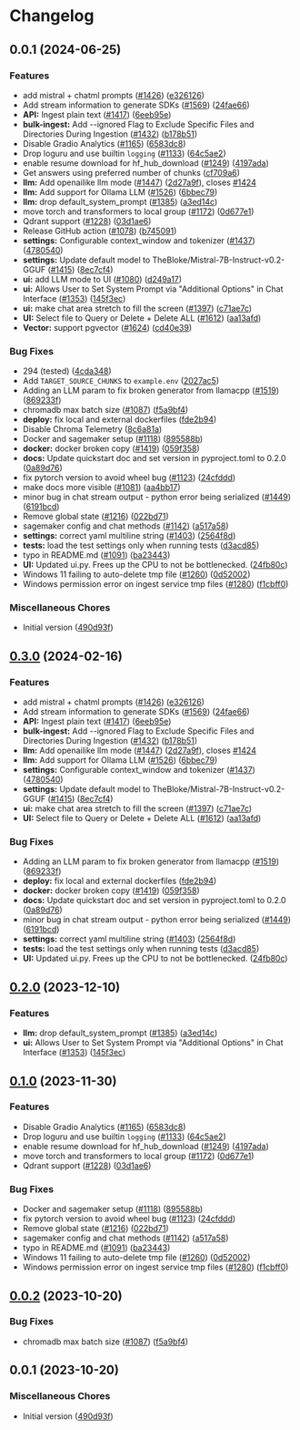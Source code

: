 # Changelog

## 0.0.1 (2024-06-25)


### Features

* add mistral + chatml prompts ([#1426](https://github.com/A854949/IssueGPT/issues/1426)) ([e326126](https://github.com/A854949/IssueGPT/commit/e326126d0d4cd7e46a79f080c442c86f6dd4d24b))
* Add stream information to generate SDKs ([#1569](https://github.com/A854949/IssueGPT/issues/1569)) ([24fae66](https://github.com/A854949/IssueGPT/commit/24fae660e6913aac6b52745fb2c2fe128ba2eb79))
* **API:** Ingest plain text ([#1417](https://github.com/A854949/IssueGPT/issues/1417)) ([6eeb95e](https://github.com/A854949/IssueGPT/commit/6eeb95ec7f17a618aaa47f5034ee5bccae02b667))
* **bulk-ingest:** Add --ignored Flag to Exclude Specific Files and Directories During Ingestion ([#1432](https://github.com/A854949/IssueGPT/issues/1432)) ([b178b51](https://github.com/A854949/IssueGPT/commit/b178b514519550e355baf0f4f3f6beb73dca7df2))
* Disable Gradio Analytics ([#1165](https://github.com/A854949/IssueGPT/issues/1165)) ([6583dc8](https://github.com/A854949/IssueGPT/commit/6583dc84c082773443fc3973b1cdf8095fa3fec3))
* Drop loguru and use builtin `logging` ([#1133](https://github.com/A854949/IssueGPT/issues/1133)) ([64c5ae2](https://github.com/A854949/IssueGPT/commit/64c5ae214a9520151c9c2d52ece535867d799367))
* enable resume download for hf_hub_download ([#1249](https://github.com/A854949/IssueGPT/issues/1249)) ([4197ada](https://github.com/A854949/IssueGPT/commit/4197ada6267c822f32c1d7ba2be6e7ce145a3404))
* Get answers using preferred number of chunks ([cf709a6](https://github.com/A854949/IssueGPT/commit/cf709a6b7a951fc333ef5a089b24179ca660469b))
* **llm:** Add openailike llm mode ([#1447](https://github.com/A854949/IssueGPT/issues/1447)) ([2d27a9f](https://github.com/A854949/IssueGPT/commit/2d27a9f956d672cb1fe715cf0acdd35c37f378a5)), closes [#1424](https://github.com/A854949/IssueGPT/issues/1424)
* **llm:** Add support for Ollama LLM ([#1526](https://github.com/A854949/IssueGPT/issues/1526)) ([6bbec79](https://github.com/A854949/IssueGPT/commit/6bbec79583b7f28d9bea4b39c099ebef149db843))
* **llm:** drop default_system_prompt ([#1385](https://github.com/A854949/IssueGPT/issues/1385)) ([a3ed14c](https://github.com/A854949/IssueGPT/commit/a3ed14c58f77351dbd5f8f2d7868d1642a44f017))
* move torch and transformers to local group ([#1172](https://github.com/A854949/IssueGPT/issues/1172)) ([0d677e1](https://github.com/A854949/IssueGPT/commit/0d677e10b970aec222ec04837d0f08f1631b6d4a))
* Qdrant support ([#1228](https://github.com/A854949/IssueGPT/issues/1228)) ([03d1ae6](https://github.com/A854949/IssueGPT/commit/03d1ae6d70dffdd2411f0d4e92f65080fff5a6e2))
* Release GitHub action ([#1078](https://github.com/A854949/IssueGPT/issues/1078)) ([b745091](https://github.com/A854949/IssueGPT/commit/b7450911b25b0b70528fd4b620cffb90766e3448))
* **settings:** Configurable context_window and tokenizer ([#1437](https://github.com/A854949/IssueGPT/issues/1437)) ([4780540](https://github.com/A854949/IssueGPT/commit/47805408703c23f0fd5cab52338142c1886b450b))
* **settings:** Update default model to TheBloke/Mistral-7B-Instruct-v0.2-GGUF ([#1415](https://github.com/A854949/IssueGPT/issues/1415)) ([8ec7cf4](https://github.com/A854949/IssueGPT/commit/8ec7cf49f40701a4f2156c48eb2fad9fe6220629))
* **ui:** add LLM mode to UI ([#1080](https://github.com/A854949/IssueGPT/issues/1080)) ([d249a17](https://github.com/A854949/IssueGPT/commit/d249a17c330abd122e4988d35d94bcc2df980700))
* **ui:** Allows User to Set System Prompt via "Additional Options" in Chat Interface ([#1353](https://github.com/A854949/IssueGPT/issues/1353)) ([145f3ec](https://github.com/A854949/IssueGPT/commit/145f3ec9f41c4def5abf4065a06fb0786e2d992a))
* **ui:** make chat area stretch to fill the screen ([#1397](https://github.com/A854949/IssueGPT/issues/1397)) ([c71ae7c](https://github.com/A854949/IssueGPT/commit/c71ae7cee92463bbc5ea9c434eab9f99166e1363))
* **UI:** Select file to Query or Delete + Delete ALL ([#1612](https://github.com/A854949/IssueGPT/issues/1612)) ([aa13afd](https://github.com/A854949/IssueGPT/commit/aa13afde07122f2ddda3942f630e5cadc7e4e1ee))
* **Vector:** support pgvector ([#1624](https://github.com/A854949/IssueGPT/issues/1624)) ([cd40e39](https://github.com/A854949/IssueGPT/commit/cd40e3982b780b548b9eea6438c759f1c22743a8))


### Bug Fixes

* 294 (tested) ([4cda348](https://github.com/A854949/IssueGPT/commit/4cda348cf87f56ff237e376b03732b1b47a99215))
* Add `TARGET_SOURCE_CHUNKS` to `example.env` ([2027ac5](https://github.com/A854949/IssueGPT/commit/2027ac563b6606199563632191b65f5105af8ebe))
* Adding an LLM param to fix broken generator from llamacpp ([#1519](https://github.com/A854949/IssueGPT/issues/1519)) ([869233f](https://github.com/A854949/IssueGPT/commit/869233f0e4f03dc23e5fae43cf7cb55350afdee9))
* chromadb max batch size ([#1087](https://github.com/A854949/IssueGPT/issues/1087)) ([f5a9bf4](https://github.com/A854949/IssueGPT/commit/f5a9bf4e374b2d4c76438cf8a97cccf222ec8e6f))
* **deploy:** fix local and external dockerfiles ([fde2b94](https://github.com/A854949/IssueGPT/commit/fde2b942bc03688701ed563be6d7d597c75e4e4e))
* Disable Chroma Telemetry ([8c6a81a](https://github.com/A854949/IssueGPT/commit/8c6a81a07fc9c800d53f62a33f5ae3b5247a22a6))
* Docker and sagemaker setup ([#1118](https://github.com/A854949/IssueGPT/issues/1118)) ([895588b](https://github.com/A854949/IssueGPT/commit/895588b82a06c2bc71a9e22fb840c7f6442a3b5b))
* **docker:** docker broken copy ([#1419](https://github.com/A854949/IssueGPT/issues/1419)) ([059f358](https://github.com/A854949/IssueGPT/commit/059f35840adbc3fb93d847d6decf6da32d08670c))
* **docs:** Update quickstart doc and set version in pyproject.toml to 0.2.0 ([0a89d76](https://github.com/A854949/IssueGPT/commit/0a89d76cc5ed4371ffe8068858f23dfbb5e8cc37))
* fix pytorch version to avoid wheel bug ([#1123](https://github.com/A854949/IssueGPT/issues/1123)) ([24cfddd](https://github.com/A854949/IssueGPT/commit/24cfddd60f74aadd2dade4c63f6012a2489938a1))
* make docs more visible ([#1081](https://github.com/A854949/IssueGPT/issues/1081)) ([aa4bb17](https://github.com/A854949/IssueGPT/commit/aa4bb17a2e6a797b450fa11a45e0b0528b8efecf))
* minor bug in chat stream output - python error being serialized ([#1449](https://github.com/A854949/IssueGPT/issues/1449)) ([6191bcd](https://github.com/A854949/IssueGPT/commit/6191bcdbd6e92b6f4d5995967dc196c9348c5954))
* Remove global state ([#1216](https://github.com/A854949/IssueGPT/issues/1216)) ([022bd71](https://github.com/A854949/IssueGPT/commit/022bd718e3dfc197027b1e24fb97e5525b186db4))
* sagemaker config and chat methods ([#1142](https://github.com/A854949/IssueGPT/issues/1142)) ([a517a58](https://github.com/A854949/IssueGPT/commit/a517a588c4927aa5c5c2a93e4f82a58f0599d251))
* **settings:** correct yaml multiline string ([#1403](https://github.com/A854949/IssueGPT/issues/1403)) ([2564f8d](https://github.com/A854949/IssueGPT/commit/2564f8d2bb8c4332a6a0ab6d722a2ac15006b85f))
* **tests:** load the test settings only when running tests ([d3acd85](https://github.com/A854949/IssueGPT/commit/d3acd85fe34030f8cfd7daf50b30c534087bdf2b))
* typo in README.md ([#1091](https://github.com/A854949/IssueGPT/issues/1091)) ([ba23443](https://github.com/A854949/IssueGPT/commit/ba23443a70d323cd4f9a242b33fd9dce1bacd2db))
* **UI:** Updated ui.py. Frees up the CPU to not be bottlenecked. ([24fb80c](https://github.com/A854949/IssueGPT/commit/24fb80ca38f21910fe4fd81505d14960e9ed4faa))
* Windows 11 failing to auto-delete tmp file ([#1260](https://github.com/A854949/IssueGPT/issues/1260)) ([0d52002](https://github.com/A854949/IssueGPT/commit/0d520026a3d5b08a9b8487be992d3095b21e710c))
* Windows permission error on ingest service tmp files ([#1280](https://github.com/A854949/IssueGPT/issues/1280)) ([f1cbff0](https://github.com/A854949/IssueGPT/commit/f1cbff0fb7059432d9e71473cbdd039032dab60d))


### Miscellaneous Chores

* Initial version ([490d93f](https://github.com/A854949/IssueGPT/commit/490d93fdc1977443c92f6c42e57a1c585aa59430))

## [0.3.0](https://github.com/imartinez/privateGPT/compare/v0.2.0...v0.3.0) (2024-02-16)


### Features

* add mistral + chatml prompts ([#1426](https://github.com/imartinez/privateGPT/issues/1426)) ([e326126](https://github.com/imartinez/privateGPT/commit/e326126d0d4cd7e46a79f080c442c86f6dd4d24b))
* Add stream information to generate SDKs ([#1569](https://github.com/imartinez/privateGPT/issues/1569)) ([24fae66](https://github.com/imartinez/privateGPT/commit/24fae660e6913aac6b52745fb2c2fe128ba2eb79))
* **API:** Ingest plain text ([#1417](https://github.com/imartinez/privateGPT/issues/1417)) ([6eeb95e](https://github.com/imartinez/privateGPT/commit/6eeb95ec7f17a618aaa47f5034ee5bccae02b667))
* **bulk-ingest:** Add --ignored Flag to Exclude Specific Files and Directories During Ingestion ([#1432](https://github.com/imartinez/privateGPT/issues/1432)) ([b178b51](https://github.com/imartinez/privateGPT/commit/b178b514519550e355baf0f4f3f6beb73dca7df2))
* **llm:** Add openailike llm mode ([#1447](https://github.com/imartinez/privateGPT/issues/1447)) ([2d27a9f](https://github.com/imartinez/privateGPT/commit/2d27a9f956d672cb1fe715cf0acdd35c37f378a5)), closes [#1424](https://github.com/imartinez/privateGPT/issues/1424)
* **llm:** Add support for Ollama LLM ([#1526](https://github.com/imartinez/privateGPT/issues/1526)) ([6bbec79](https://github.com/imartinez/privateGPT/commit/6bbec79583b7f28d9bea4b39c099ebef149db843))
* **settings:** Configurable context_window and tokenizer ([#1437](https://github.com/imartinez/privateGPT/issues/1437)) ([4780540](https://github.com/imartinez/privateGPT/commit/47805408703c23f0fd5cab52338142c1886b450b))
* **settings:** Update default model to TheBloke/Mistral-7B-Instruct-v0.2-GGUF ([#1415](https://github.com/imartinez/privateGPT/issues/1415)) ([8ec7cf4](https://github.com/imartinez/privateGPT/commit/8ec7cf49f40701a4f2156c48eb2fad9fe6220629))
* **ui:** make chat area stretch to fill the screen ([#1397](https://github.com/imartinez/privateGPT/issues/1397)) ([c71ae7c](https://github.com/imartinez/privateGPT/commit/c71ae7cee92463bbc5ea9c434eab9f99166e1363))
* **UI:** Select file to Query or Delete + Delete ALL ([#1612](https://github.com/imartinez/privateGPT/issues/1612)) ([aa13afd](https://github.com/imartinez/privateGPT/commit/aa13afde07122f2ddda3942f630e5cadc7e4e1ee))


### Bug Fixes

* Adding an LLM param to fix broken generator from llamacpp ([#1519](https://github.com/imartinez/privateGPT/issues/1519)) ([869233f](https://github.com/imartinez/privateGPT/commit/869233f0e4f03dc23e5fae43cf7cb55350afdee9))
* **deploy:** fix local and external dockerfiles ([fde2b94](https://github.com/imartinez/privateGPT/commit/fde2b942bc03688701ed563be6d7d597c75e4e4e))
* **docker:** docker broken copy ([#1419](https://github.com/imartinez/privateGPT/issues/1419)) ([059f358](https://github.com/imartinez/privateGPT/commit/059f35840adbc3fb93d847d6decf6da32d08670c))
* **docs:** Update quickstart doc and set version in pyproject.toml to 0.2.0 ([0a89d76](https://github.com/imartinez/privateGPT/commit/0a89d76cc5ed4371ffe8068858f23dfbb5e8cc37))
* minor bug in chat stream output - python error being serialized ([#1449](https://github.com/imartinez/privateGPT/issues/1449)) ([6191bcd](https://github.com/imartinez/privateGPT/commit/6191bcdbd6e92b6f4d5995967dc196c9348c5954))
* **settings:** correct yaml multiline string ([#1403](https://github.com/imartinez/privateGPT/issues/1403)) ([2564f8d](https://github.com/imartinez/privateGPT/commit/2564f8d2bb8c4332a6a0ab6d722a2ac15006b85f))
* **tests:** load the test settings only when running tests ([d3acd85](https://github.com/imartinez/privateGPT/commit/d3acd85fe34030f8cfd7daf50b30c534087bdf2b))
* **UI:** Updated ui.py. Frees up the CPU to not be bottlenecked. ([24fb80c](https://github.com/imartinez/privateGPT/commit/24fb80ca38f21910fe4fd81505d14960e9ed4faa))

## [0.2.0](https://github.com/imartinez/privateGPT/compare/v0.1.0...v0.2.0) (2023-12-10)


### Features

* **llm:** drop default_system_prompt ([#1385](https://github.com/imartinez/privateGPT/issues/1385)) ([a3ed14c](https://github.com/imartinez/privateGPT/commit/a3ed14c58f77351dbd5f8f2d7868d1642a44f017))
* **ui:** Allows User to Set System Prompt via "Additional Options" in Chat Interface ([#1353](https://github.com/imartinez/privateGPT/issues/1353)) ([145f3ec](https://github.com/imartinez/privateGPT/commit/145f3ec9f41c4def5abf4065a06fb0786e2d992a))

## [0.1.0](https://github.com/imartinez/privateGPT/compare/v0.0.2...v0.1.0) (2023-11-30)


### Features

* Disable Gradio Analytics ([#1165](https://github.com/imartinez/privateGPT/issues/1165)) ([6583dc8](https://github.com/imartinez/privateGPT/commit/6583dc84c082773443fc3973b1cdf8095fa3fec3))
* Drop loguru and use builtin `logging` ([#1133](https://github.com/imartinez/privateGPT/issues/1133)) ([64c5ae2](https://github.com/imartinez/privateGPT/commit/64c5ae214a9520151c9c2d52ece535867d799367))
* enable resume download for hf_hub_download ([#1249](https://github.com/imartinez/privateGPT/issues/1249)) ([4197ada](https://github.com/imartinez/privateGPT/commit/4197ada6267c822f32c1d7ba2be6e7ce145a3404))
* move torch and transformers to local group ([#1172](https://github.com/imartinez/privateGPT/issues/1172)) ([0d677e1](https://github.com/imartinez/privateGPT/commit/0d677e10b970aec222ec04837d0f08f1631b6d4a))
* Qdrant support ([#1228](https://github.com/imartinez/privateGPT/issues/1228)) ([03d1ae6](https://github.com/imartinez/privateGPT/commit/03d1ae6d70dffdd2411f0d4e92f65080fff5a6e2))


### Bug Fixes

* Docker and sagemaker setup ([#1118](https://github.com/imartinez/privateGPT/issues/1118)) ([895588b](https://github.com/imartinez/privateGPT/commit/895588b82a06c2bc71a9e22fb840c7f6442a3b5b))
* fix pytorch version to avoid wheel bug ([#1123](https://github.com/imartinez/privateGPT/issues/1123)) ([24cfddd](https://github.com/imartinez/privateGPT/commit/24cfddd60f74aadd2dade4c63f6012a2489938a1))
* Remove global state ([#1216](https://github.com/imartinez/privateGPT/issues/1216)) ([022bd71](https://github.com/imartinez/privateGPT/commit/022bd718e3dfc197027b1e24fb97e5525b186db4))
* sagemaker config and chat methods ([#1142](https://github.com/imartinez/privateGPT/issues/1142)) ([a517a58](https://github.com/imartinez/privateGPT/commit/a517a588c4927aa5c5c2a93e4f82a58f0599d251))
* typo in README.md ([#1091](https://github.com/imartinez/privateGPT/issues/1091)) ([ba23443](https://github.com/imartinez/privateGPT/commit/ba23443a70d323cd4f9a242b33fd9dce1bacd2db))
* Windows 11 failing to auto-delete tmp file ([#1260](https://github.com/imartinez/privateGPT/issues/1260)) ([0d52002](https://github.com/imartinez/privateGPT/commit/0d520026a3d5b08a9b8487be992d3095b21e710c))
* Windows permission error on ingest service tmp files ([#1280](https://github.com/imartinez/privateGPT/issues/1280)) ([f1cbff0](https://github.com/imartinez/privateGPT/commit/f1cbff0fb7059432d9e71473cbdd039032dab60d))

## [0.0.2](https://github.com/imartinez/privateGPT/compare/v0.0.1...v0.0.2) (2023-10-20)


### Bug Fixes

* chromadb max batch size ([#1087](https://github.com/imartinez/privateGPT/issues/1087)) ([f5a9bf4](https://github.com/imartinez/privateGPT/commit/f5a9bf4e374b2d4c76438cf8a97cccf222ec8e6f))

## 0.0.1 (2023-10-20)

### Miscellaneous Chores

* Initial version ([490d93f](https://github.com/imartinez/privateGPT/commit/490d93fdc1977443c92f6c42e57a1c585aa59430))
